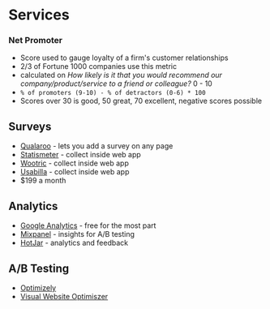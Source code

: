 # Services

### Net Promoter

* Score used to gauge loyalty of a firm's customer relationships
* 2/3 of Fortune 1000 companies use this metric
* calculated on *How likely is it that you would recommend our company/product/service to a friend or colleague?* 0 - 10
* `% of promoters (9-10) - % of detractors (0-6) * 100`
* Scores over 30 is good, 50 great, 70 excellent, negative scores possible

## Surveys


* [Qualaroo](https://qualaroo.com/) - lets you add a survey on any page
* [Statismeter](https://satismeter.com/) - collect inside web app
* [Wootric](https://www.wootric.com/) - collect inside web app
* [Usabilla](https://usabilla.com/) - collect inside web app
* $199 a month

## Analytics

* [Google Analytics](https://www.google.com/analytics/) - free for the most part
* [Mixpanel](https://mixpanel.com/) - insights for A/B testing
* [HotJar](https://mixpanel.com/) - analytics and feedback

## A/B Testing

* [Optimizely](https://www.optimizely.com/)
* [Visual Website Optimiszer](https://vwo.com/)
